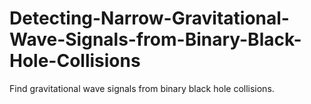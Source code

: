 # Detecting-Narrow-Gravitational-Wave-Signals-from-Binary-Black-Hole-Collisions
Find gravitational wave signals from binary black hole collisions.
